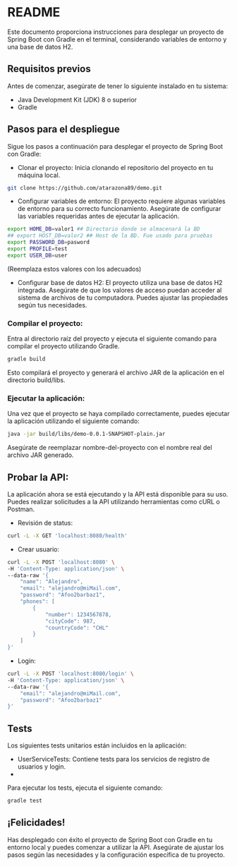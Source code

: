 # README

Este documento proporciona instrucciones para desplegar un proyecto de Spring Boot con Gradle en el terminal, considerando variables de entorno y una base de datos H2.

## Requisitos previos
Antes de comenzar, asegúrate de tener lo siguiente instalado en tu sistema:

- Java Development Kit (JDK) 8 o superior
- Gradle

## Pasos para el despliegue
Sigue los pasos a continuación para desplegar el proyecto de Spring Boot con Gradle:

- Clonar el proyecto: Inicia clonando el repositorio del proyecto en tu máquina local.
```bash
git clone https://github.com/atarazona89/demo.git
```

- Configurar variables de entorno:
El proyecto requiere algunas variables de entorno para su correcto funcionamiento. Asegúrate de configurar las variables requeridas antes de ejecutar la aplicación.
```bash
export HOME_DB=valor1 ## Directorio donde se almacenará la BD
## export HOST_DB=valor2 ## Host de la BD. Fue usado para pruebas
export PASSWORD_DB=pasword
export PROFILE=test
export USER_DB=user
```
(Reemplaza estos valores con los adecuados)

- Configurar base de datos H2: 
El proyecto utiliza una base de datos H2 integrada. Asegúrate de que los valores de acceso puedan acceder al sistema de archivos de tu computadora. Puedes ajustar las propiedades según tus necesidades.

### Compilar el proyecto: 
Entra al directorio raíz del proyecto y ejecuta el siguiente comando para compilar el proyecto utilizando Gradle.

```bash
gradle build
```
Esto compilará el proyecto y generará el archivo JAR de la aplicación en el directorio build/libs.

### Ejecutar la aplicación: 
Una vez que el proyecto se haya compilado correctamente, puedes ejecutar la aplicación utilizando el siguiente comando:
```bash
java -jar build/libs/demo-0.0.1-SNAPSHOT-plain.jar
```
Asegúrate de reemplazar nombre-del-proyecto con el nombre real del archivo JAR generado.

## Probar la API:
La aplicación ahora se está ejecutando y la API está disponible para su uso. Puedes realizar solicitudes a la API utilizando herramientas como cURL o Postman.
- Revisión de status:
```bash
curl -L -X GET 'localhost:8080/health'
```
- Crear usuario:
```bash
curl -L -X POST 'localhost:8080' \
-H 'Content-Type: application/json' \
--data-raw '{
    "name": "Alejandro",
    "email": "alejandro@miMail.com",
    "password": "Afoo2barbaz1",
    "phones": [
        {
            "number": 1234567878,
            "cityCode": 987,
            "countryCode": "CHL"
        }
    ]
}'
```

- Login:
```bash
curl -L -X POST 'localhost:8080/login' \
-H 'Content-Type: application/json' \
--data-raw '{
    "email": "alejandro@miMail.com",
    "password": "Afoo2barbaz1"
}'
```

## Tests
Los siguientes tests unitarios están incluidos en la aplicación:
- UserServiceTests: Contiene tests para los servicios de registro de usuarios y login.
- 
Para ejecutar los tests, ejecuta el siguiente comando:

```bash
gradle test
```


## ¡Felicidades! 
Has desplegado con éxito el proyecto de Spring Boot con Gradle en tu entorno local y puedes comenzar a utilizar la API. Asegúrate de ajustar los pasos según las necesidades y la configuración específica de tu proyecto.